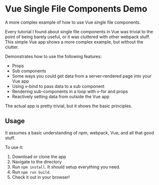 # Vue Single File Components Demo

A more complex example of how to use Vue single file components.

Every tutorial I found about single file components in Vue was trivial to the point of being barely useful, or it was cluttered with other webpack stuff. This simple Vue app shows a more complex example, but without the clutter.

Demonstrates how to use the following features:

* Props
* Sub components
* Some ways you could get data from a server-rendered page into your Vue app
* Using v-bind to pass data to a sub component
* Rendering sub-components in a loop with v-for and props
* Reactively setting data from outside the Vue app

The actual app is pretty trivial, but it shows the basic principles.

## Usage
It assumes a basic understanding of npm, webpack, Vue, and all that good stuff.

To use it:

1. Download or clone the app
2. Navigate to the directory
3. Run `npm install`. It should setup everything you need.
4. Run `npm run build`.
5. Check it out in your browser!
